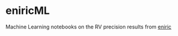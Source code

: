 # eniricML
Machine Learning notebooks on the RV precision results from [eniric](https://github.com/jason-neal/eniric) 
